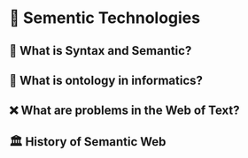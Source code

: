 # 💾 Sementic Technologies

## 🚀 What is Syntax and Semantic?

## 🤘 What is ontology in informatics?

## ❌ What are problems in the Web of Text?

## 🏛️ History of Semantic Web
